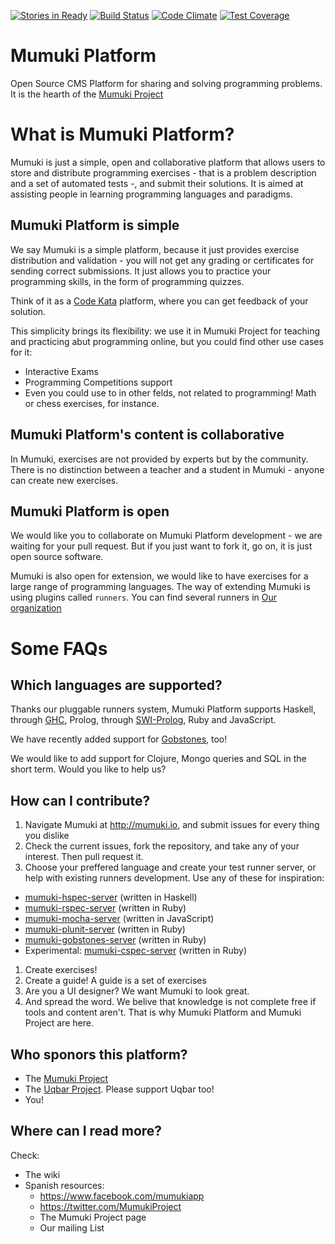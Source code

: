 [![Stories in Ready](https://badge.waffle.io/mumuki/mumuki-platform.png?label=ready&title=Ready)](https://waffle.io/mumuki/mumuki-platform)
[![Build Status](https://travis-ci.org/mumuki/mumuki-platform.svg?branch=master)](https://travis-ci.org/mumuki/mumuki-platform)
[![Code Climate](https://codeclimate.com/github/mumuki/mumuki-platform/badges/gpa.svg)](https://codeclimate.com/github/mumuki/mumuki-platform)
[![Test Coverage](https://codeclimate.com/github/mumuki/mumuki-platform/badges/coverage.svg)](https://codeclimate.com/github/mumuki/mumuki-platform)

Mumuki Platform
================

Open Source CMS Platform for sharing and solving programming problems. It is the hearth of the [Mumuki Project](http://mumuki.org)

# What is Mumuki Platform?

Mumuki is just a simple, open and collaborative platform that allows users to store and distribute programming exercises - that is a problem description and a set of automated tests -, and submit their solutions. It is aimed at assisting people in learning programming languages and paradigms.

## Mumuki Platform is simple

We say Mumuki is a simple platform, because it just provides exercise distribution and validation - you will not get any grading or certificates for sending correct submissions. It just allows you to practice your programming skills, in the form of programming quizzes.

Think of it as a [Code Kata](http://codekata.com/) platform, where you can get feedback of your solution. 

This simplicity brings its flexibility: we use it in Mumuki Project for teaching and practicing abut programming online, but you could find other use cases for it:

* Interactive Exams
* Programming Competitions support
* Even you could use to in other felds, not related to programming! Math or chess exercises, for instance.  

## Mumuki Platform's content is collaborative

In Mumuki, exercises are not provided by experts but by the community. There is no distinction between a teacher and a student in Mumuki - anyone can create new exercises. 


## Mumuki Platform is open 

We would like you to collaborate on Mumuki Platform development - we are waiting for your pull request. But if you just want to fork it, go on, it is just open source software. 

Mumuki is also open for extension, we would like to have exercises for a large range of programming languages. The way of extending Mumuki is using plugins called `runners`. You can find several runners in [Our organization](https://github.com/mumuki)


# Some FAQs

## Which languages are supported?

Thanks our pluggable runners system, Mumuki Platform supports Haskell, through [GHC](https://www.haskell.org/ghc/), Prolog,
through [SWI-Prolog](http://www.swi-prolog.org/), Ruby and JavaScript. 

We have recently added support for [Gobstones](http://www.gobstones.org/), too!

We would like to add support for Clojure, Mongo queries and SQL in the short term. Would you like to help us?


## How can I contribute?

1. Navigate Mumuki at http://mumuki.io, and submit issues for every thing you dislike
1. Check the current issues, fork the repository, and take any of your interest. Then pull request it.
1. Choose your preffered language and create your test runner server, or help with existing runners development. Use any of these for inspiration:
  * [mumuki-hspec-server](https://github.com/mumuki/mumuki-hspec-server) (written in Haskell)
  * [mumuki-rspec-server](https://github.com/mumuki/mumuki-rspec-server)  (written in Ruby)
  * [mumuki-mocha-server](https://github.com/mumuki/mumuki-mocha-server)  (written in JavaScript)
  * [mumuki-plunit-server](https://github.com/mumuki/mumuki-plunit-server)  (written in Ruby)
  * [mumuki-gobstones-server](https://github.com/uqbar-project/mumuki-gobstones-server)  (written in Ruby)
  * Experimental: [mumuki-cspec-server](https://github.com/mgarciaisaia/mumuki-cspec-server)  (written in Ruby)
 
1. Create exercises! 
1. Create a guide! A guide is a set of exercises
1. Are you a UI designer? We want Mumuki to look great. 
1. And spread the word. We belive that knowledge is not complete free if tools and content aren't. That is why Mumuki Platform and Mumuki Project are here.  

## Who sponors this platform?

* The [Mumuki Project](http://mumuki.org)
* The [Uqbar Project](http://www.uqbar-project.org/). Please support Uqbar too!
* You!

## Where can I read more?

Check:

 * The wiki
 * Spanish resources:
    * https://www.facebook.com/mumukiapp
    * https://twitter.com/MumukiProject
    * The Mumuki Project page
    * Our mailing List
